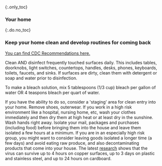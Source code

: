 {:.only_toc}
### Your home

{:.do.no_toc}
### Keep your home clean and develop routines for coming back

[You can find CDC Recommendations
here.](https://www.cdc.gov/coronavirus/2019-ncov/prepare/cleaning-disinfection.html)

Clean AND disinfect frequently touched surfaces daily. This includes tables, doorknobs, light switches, countertops, handles, desks, phones, keyboards, toilets, faucets, and sinks.
If surfaces are dirty, clean them with detergent or soap and water prior to disinfection.


To make a bleach solution, mix 5 tablespoons (1/3 cup) bleach per gallon of water OR 4 teaspons bleach per quart of
water.

If you have the ability to do so, consider a 'staging' area for clean entry into your home. Remove shoes, outerwear. If you work in a high risk environment like a hospital, nursing home, etc, wash your clothes immediately and then dry them at high heat or at least dry in the sunshine. Wash hands right away. Isolate your mail, packages and purchases (including food) before bringing them into the house and leave them isolated a few hours at a minimum. If you are in an especially high risk group, you might want to consider leaving goods isolated a longer time (a few days) and avoid eating raw produce, and also decontaminating products that come into your house.
The latest [research](https://www.medrxiv.org/content/10.1101/2020.03.09.20033217v1.full.pdf) shows that the virus can survive up to 4 hours on copper surfaces, up to 3 days on plastic and stainless steel, and up to 24 hours on cardboard.
